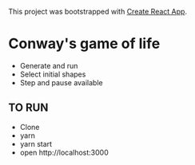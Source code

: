 This project was bootstrapped with [Create React App](https://github.com/facebookincubator/create-react-app).

# Conway's game of life

- Generate and run
- Select initial shapes
- Step and pause available

## TO RUN
- Clone 
- yarn
- yarn start
- open http://localhost:3000
